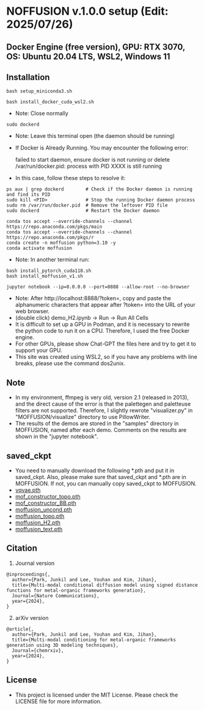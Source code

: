 # NOFFUSION v.1.0.0 setup (Edit: 2025/07/26) 
## Docker Engine (free version), GPU: RTX 3070, OS: Ubuntu 20.04 LTS, WSL2, Windows 11

## Installation
```
bash setup_miniconda3.sh
```


```
bash install_docker_cuda_wsl2.sh
```
- Note: Close normally


```
sudo dockerd
```
- Note: Leave this terminal open (the daemon should be running)
- If Docker is Already Running. You may encounter the following error:


  failed to start daemon, ensure docker is not running or delete /var/run/docker.pid: process with PID XXXX is still running


- In this case, follow these steps to resolve it:
```
ps aux | grep dockerd        # Check if the Docker daemon is running and find its PID
sudo kill <PID>              # Stop the running Docker daemon process
sudo rm /var/run/docker.pid  # Remove the leftover PID file
sudo dockerd                 # Restart the Docker daemon
```


```
conda tos accept --override-channels --channel https://repo.anaconda.com/pkgs/main
conda tos accept --override-channels --channel https://repo.anaconda.com/pkgs/r
conda create -n moffusion python=3.10 -y
conda activate moffusion
```


- Note: In another terminal run:
```
bash install_pytorch_cuda118.sh
bash install_moffusion_v1.sh
```


```
jupyter notebook --ip=0.0.0.0 --port=8888 --allow-root --no-browser
```
- Note: After http://localhost:8888/?token=, copy and paste the alphanumeric characters that appear after ?token= into the URL of your web browser.
- (double click) demo_H2.ipynb -> Run -> Run All Cells
- It is difficult to set up a GPU in Podman, and it is necessary to rewrite the python code to run it on a CPU. Therefore, I used the free Docker engine.
- For other GPUs, please show Chat-GPT the files here and try to get it to support your GPU.
- This site was created using WSL2, so if you have any problems with line breaks, please use the command dos2unix.


## Note
- In my environment, ffmpeg is very old, version 2.1 (released in 2013), and the direct cause of the error is that the palettegen and paletteuse filters are not supported. Therefore, I slightly rewrote "visualizer.py" in "MOFFUSION/visualize" directory to use PillowWriter.
- The results of the demos are stored in the "samples" directory in MOFFUSION, named after each demo. Comments on the results are shown in the "jupyter notebook".


## saved_ckpt
- You need to manually download the following *.pth and put it in saved_ckpt. Also, please make sure that saved_ckpt and *.pth are in MOFFUSION. If not, you can manually copy saved_ckpt to MOFFUSION.
- [vqvae.pth](https://figshare.com/ndownloader/files/46925977)
- [mof_constructor_topo.pth](https://figshare.com/ndownloader/files/46925971)
- [mof_constructor_BB.pth](https://figshare.com/ndownloader/files/46925974)
- [moffusion_uncond.pth](https://figshare.com/ndownloader/files/46931689)
- [moffusion_topo.pth](https://figshare.com/ndownloader/files/46926004)
- [moffusion_H2.pth](https://figshare.com/ndownloader/files/46931701)
- [moffusion_text.pth](https://figshare.com/ndownloader/files/46925995)


## Citation
1. Journal version
```
@inproceedings{,
  author={Park, Junkil and Lee, Youhan and Kim, Jihan},
  title={Multi-modal conditional diffusion model using signed distance functions for metal-organic frameworks generation},
  Journal={Nature Communications},
  year={2024},
}
```
2. arXiv version
```
@article{,
  author={Park, Junkil and Lee, Youhan and Kim, Jihan},
  title={Multi-modal conditioning for metal-organic frameworks generation using 3D modeling techniques},
  Journal={chemrxiv},
  year={2024},
}
```


## License
- This project is licensed under the MIT License. Please check the LICENSE file for more information.
